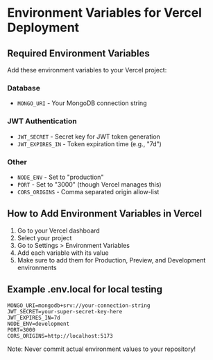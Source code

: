 # Environment Variables for Vercel Deployment

## Required Environment Variables

Add these environment variables to your Vercel project:

### Database
- `MONGO_URI` - Your MongoDB connection string

### JWT Authentication
- `JWT_SECRET` - Secret key for JWT token generation
- `JWT_EXPIRES_IN` - Token expiration time (e.g., "7d")

### Other
- `NODE_ENV` - Set to "production"
- `PORT` - Set to "3000" (though Vercel manages this)
- `CORS_ORIGINS` - Comma separated origin allow-list

## How to Add Environment Variables in Vercel

1. Go to your Vercel dashboard
2. Select your project
3. Go to Settings > Environment Variables
4. Add each variable with its value
5. Make sure to add them for Production, Preview, and Development environments

## Example .env.local for local testing
```
MONGO_URI=mongodb+srv://your-connection-string
JWT_SECRET=your-super-secret-key-here
JWT_EXPIRES_IN=7d
NODE_ENV=development
PORT=3000
CORS_ORIGINS=http://localhost:5173
```

Note: Never commit actual environment values to your repository!
